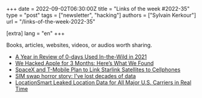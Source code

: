 +++
date = 2022-09-02T06:30:00Z
title = "Links of the week #2022-35"
type = "post"
tags = ["newsletter", "hacking"]
authors = ["Sylvain Kerkour"]
url = "/links-of-the-week-2022-35"

[extra]
lang = "en"
+++

Books, articles, websites, videos, or audios worth sharing.

* [A Year in Review of 0-days Used In-the-Wild in 2021](https://googleprojectzero.blogspot.com/2022/04/the-more-you-know-more-you-know-you.html)
* [We Hacked Apple for 3 Months: Here’s What We Found](https://samcurry.net/hacking-apple/)
* [SpaceX and T-Mobile Plan to Link Starlink Satellites to Cellphones](https://archive.ph/LGnFS)
* [SIM swap horror story: I've lost decades of data](https://www.zdnet.com/article/sim-swap-horror-story-ive-lost-decades-of-data-and-google-wont-lift-a-finger/)
* [LocationSmart Leaked Location Data for All Major U.S. Carriers in Real Time](https://www.robertxiao.ca/hacking/locationsmart/)

<!--
https://www.wsj.com/articles/spacex-and-t-mobile-to-connect-starlink-satellites-to-cellphones-in-remote-parts-of-u-s-11661473520
-->
